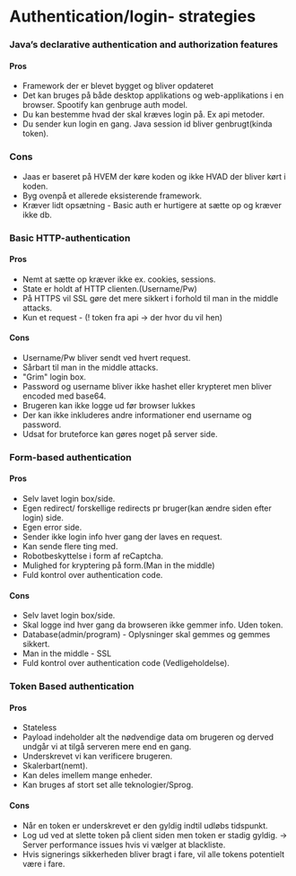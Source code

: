 # Authentication/login- strategies


### Java’s declarative authentication and authorization features
#### Pros
* Framework der er blevet bygget og bliver opdateret
* Det kan bruges på både desktop applikations og web-applikations i en browser. Spootify kan genbruge auth model.
* Du kan bestemme hvad der skal kræves login på. Ex api metoder.
* Du sender kun login en gang. Java session id bliver genbrugt(kinda token).

### Cons
* Jaas er baseret på HVEM der køre koden og ikke HVAD der bliver kørt i koden.
* Byg ovenpå et allerede eksisterende framework.
* Kræver lidt opsætning - Basic auth er hurtigere at sætte op og kræver ikke db.


### Basic HTTP-authentication
#### Pros
* Nemt at sætte op kræver ikke ex. cookies, sessions.
* State er holdt af HTTP clienten.(Username/Pw)
* På HTTPS vil SSL gøre det mere sikkert i forhold til man in the middle attacks.
* Kun et request - (! token fra api -> der hvor du vil hen)

#### Cons
* Username/Pw bliver sendt ved hvert request.
* Sårbart til man in the middle attacks.
* "Grim" login box.
* Password og username bliver ikke hashet eller krypteret men bliver encoded med base64.
* Brugeren kan ikke logge ud før browser lukkes
* Der kan ikke inkluderes andre informationer end username og password.
* Udsat for bruteforce kan gøres noget på server side.


### Form-based authentication
#### Pros
* Selv lavet login box/side.
* Egen redirect/ forskellige redirects pr bruger(kan ændre siden efter login) side.
* Egen error side.
* Sender ikke login info hver gang der laves en request.
* Kan sende flere ting med.
* Robotbeskyttelse i form af reCaptcha.
* Mulighed for kryptering på form.(Man in the middle)
* Fuld kontrol over authentication code.

#### Cons
* Selv lavet login box/side.
* Skal logge ind hver gang da browseren ikke gemmer info. Uden token.
* Database(admin/program) - Oplysninger skal gemmes og gemmes sikkert.
* Man in the middle - SSL
* Fuld kontrol over authentication code (Vedligeholdelse).


### Token Based authentication
#### Pros
* Stateless
* Payload indeholder alt the nødvendige data om brugeren og derved undgår vi at tilgå serveren mere end en gang.
* Underskrevet vi kan verificere brugeren.
* Skalerbart(nemt).
* Kan deles imellem mange enheder.
* Kan bruges af stort set alle teknologier/Sprog.

#### Cons
* Når en token er underskrevet er den gyldig indtil udløbs tidspunkt.
* Log ud ved at slette token på client siden men token er stadig gyldig. -> Server performance issues hvis vi vælger at blackliste.
* Hvis signerings sikkerheden bliver bragt i fare, vil alle tokens potentielt være i fare.
